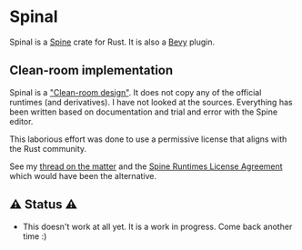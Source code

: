 # Spinal

Spinal is a [Spine](http://en.esotericsoftware.com/spine-in-depth) crate for Rust.
It is also a [Bevy](https://bevyengine.org/) plugin.

## Clean-room implementation

Spinal is a ["Clean-room design"](https://en.wikipedia.org/wiki/Clean_room_design).
It does not copy any of the official runtimes (and derivatives). I have not looked at the sources.
Everything has been written based on documentation and trial and error with the Spine editor.

This laborious effort was done to use a permissive license that aligns with the Rust community.

See my [thread on the matter](http://en.esotericsoftware.com/forum/Licence-for-a-new-runtime-written-from-scratch-17841)
and the [Spine Runtimes License Agreement](http://esotericsoftware.com/spine-runtimes-license) which would have been the
alternative.

## ⚠ Status ⚠

* This doesn't work at all yet. It is a work in progress. Come back another time :) 
